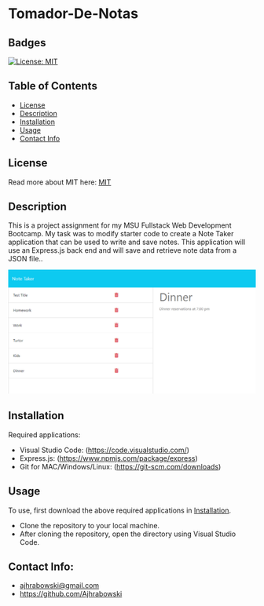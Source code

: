 # Tomador-De-Notas

## Badges

[![License: MIT](https://img.shields.io/badge/License-MIT-yellow.svg)](https://opensource.org/licenses/MIT)

## Table of Contents

- [License](#license)
- [Description](#description)
- [Installation](#installation)
- [Usage](#usage)
- [Contact Info](#contact-info)

## License

Read more about MIT here:
[MIT](https://opensource.org/licenses/MIT)

## Description

This is a project assignment for my MSU Fullstack Web Development Bootcamp. My task was to modify starter code to create a Note Taker application that can be used to write and save notes. This application will use an Express.js back end and will save and retrieve note data from a JSON file..

![Alt text](<Assets/Note Taker Screenshot.png>)

## Installation

Required applications:
- Visual Studio Code: (https://code.visualstudio.com/)
- Express.js: (https://www.npmjs.com/package/express)
- Git for MAC/Windows/Linux: (https://git-scm.com/downloads)

## Usage

To use, first download the above required applications in [Installation](#installation).

- Clone the repository to your local machine.
- After cloning the repository, open the directory using Visual Studio Code. 


## Contact Info: 

* ajhrabowski@gmail.com
* https://github.com/Ajhrabowski



